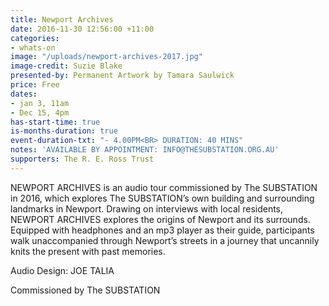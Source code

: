 ```yaml
---
title: Newport Archives
date: 2016-11-30 12:56:00 +11:00
categories:
- whats-on
image: "/uploads/newport-archives-2017.jpg"
image-credit: Suzie Blake
presented-by: Permanent Artwork by Tamara Saulwick
price: Free
dates:
- jan 3, 11am
- Dec 15, 4pm
has-start-time: true
is-months-duration: true
event-duration-txt: "- 4.00PM<BR> DURATION: 40 MINS"
notes: 'AVAILABLE BY APPOINTMENT: INFO@THESUBSTATION.ORG.AU'
supporters: The R. E. Ross Trust
---
```


NEWPORT ARCHIVES is an audio tour commissioned by The SUBSTATION in 2016, which explores The SUBSTATION’s own building and surrounding landmarks in Newport.  Drawing on interviews with local residents, NEWPORT ARCHIVES explores the origins of Newport and its surrounds. Equipped with headphones and an mp3 player as their guide, participants walk unaccompanied through Newport’s streets in a journey that uncannily knits the present with past memories. 

Audio Design: JOE TALIA

Commissioned by The SUBSTATION